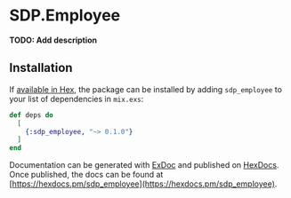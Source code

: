 # SDP.Employee

**TODO: Add description**

## Installation

If [available in Hex](https://hex.pm/docs/publish), the package can be installed
by adding `sdp_employee` to your list of dependencies in `mix.exs`:

```elixir
def deps do
  [
    {:sdp_employee, "~> 0.1.0"}
  ]
end
```

Documentation can be generated with [ExDoc](https://github.com/elixir-lang/ex_doc)
and published on [HexDocs](https://hexdocs.pm). Once published, the docs can
be found at [https://hexdocs.pm/sdp_employee](https://hexdocs.pm/sdp_employee).

